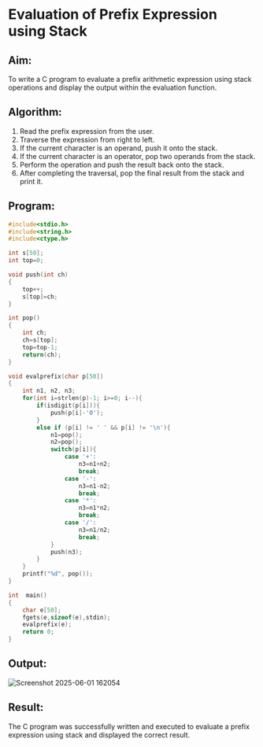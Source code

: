 # Evaluation of Prefix Expression using Stack

## Aim:
To write a C program to evaluate a prefix arithmetic expression using stack operations and display the output within the evaluation function.

## Algorithm:
1. Read the prefix expression from the user.
2. Traverse the expression from right to left.
3. If the current character is an operand, push it onto the stack.
4. If the current character is an operator, pop two operands from the stack.
5. Perform the operation and push the result back onto the stack.
6. After completing the traversal, pop the final result from the stack and print it.

## Program:
```c
#include<stdio.h>
#include<string.h>
#include<ctype.h>

int s[50];
int top=0;

void push(int ch)
{
    top++;
    s[top]=ch;
}

int pop()
{
    int ch;
    ch=s[top];
    top=top-1;
    return(ch);
}

void evalprefix(char p[50])
{
    int n1, n2, n3;
    for(int i=strlen(p)-1; i>=0; i--){
        if(isdigit(p[i])){
            push(p[i]-'0');
        }
        else if (p[i] != ' ' && p[i] != '\n'){
            n1=pop();
            n2=pop();
            switch(p[i]){
                case '+':
                    n3=n1+n2;
                    break;
                case '-':
                    n3=n1-n2;
                    break;
                case '*':
                    n3=n1*n2;
                    break;
                case '/':
                    n3=n1/n2;
                    break;
            }
            push(n3);
        }
    }
    printf("%d", pop());
}

int  main()
{
    char e[50];
    fgets(e,sizeof(e),stdin);
    evalprefix(e);
    return 0;
}
```

## Output:
![Screenshot 2025-06-01 162054](https://github.com/user-attachments/assets/d5e61807-18c3-4725-8ad8-1d2e12acab90)


## Result:
The C program was successfully written and executed to evaluate a prefix expression using stack and displayed the correct result.
